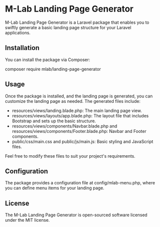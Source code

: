 # M-Lab Landing Page Generator

M-Lab Landing Page Generator is a Laravel package that enables you to swiftly generate a basic landing page structure for your Laravel applications.

## Installation

You can install the package via Composer:

composer require mlab/landing-page-generator

## Usage

Once the package is installed, and the landing page is generated, you can customize the landing page as needed. The generated files include:

- resources/views/landing.blade.php: The main landing page view.
- resources/views/layouts/app.blade.php: The layout file that includes Bootstrap and sets up the basic structure.
- resources/views/components/Navbar.blade.php and resources/views/components/Footer.blade.php: Navbar and Footer components.
- public/css/main.css and public/js/main.js: Basic styling and JavaScript files.

Feel free to modify these files to suit your project's requirements.

## Configuration

The package provides a configuration file at config/mlab-menu.php, where you can define menu items for your landing page.

## License

The M-Lab Landing Page Generator is open-sourced software licensed under the MIT license.
